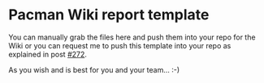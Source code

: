 # Pacman Wiki report template

You can manually grab the files here and push them into your repo for the Wiki or you can request me to push this template into your repo as explained in post [#272](https://edstem.org/au/courses/8118/discussion/1056277).

As you wish and is best for you and your team... :-)
